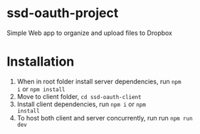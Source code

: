 # ssd-oauth-project
Simple Web app to organize and upload files to Dropbox

# Installation

1. When in root folder install server dependencies, run <code>npm i</code> or <code>npm install</code>
2. Move to client folder, <code>cd ssd-oauth-client</code>
3. Install client dependencies, run <code>npm i</code> or <code>npm install</code>
4. To host both client and server concurrently, run  run <code>npm run dev</code>
